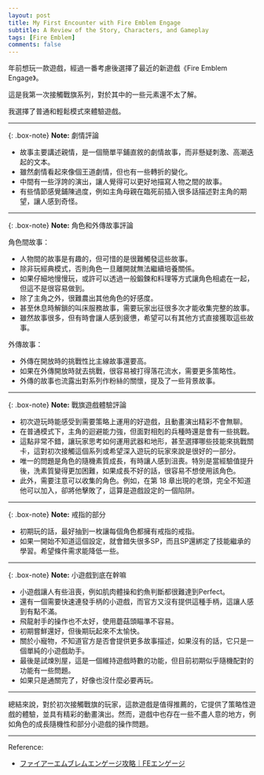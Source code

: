 ```yaml
---
layout: post
title: My First Encounter with Fire Emblem Engage
subtitle: A Review of the Story, Characters, and Gameplay
tags: [Fire Emblem]
comments: false
---
```


年前想玩一款遊戲，經過一番考慮後選擇了最近的新遊戲《Fire Emblem Engage》。

這是我第一次接觸戰旗系列，對於其中的一些元素還不太了解。

我選擇了普通和輕鬆模式來體驗遊戲。

---

{: .box-note}
**Note:** 劇情評論

* 故事主要講述親情，是一個簡單平鋪直敘的劇情故事，而非懸疑刺激、高潮迭起的文本。
* 雖然劇情看起來像個王道劇情，但也有一些轉折的變化。
* 中間有一些浮誇的演出，讓人覺得可以更好地描寫人物之間的故事。
* 有些情節感覺鋪陳過度，例如主角母親在臨死前插入很多話描述對主角的期望，讓人感到奇怪。

---

{: .box-note}
**Note:** 角色和外傳故事評論

角色間故事：

* 人物間的故事是有趣的，但可惜的是很難觸發這些故事。
* 除非玩經典模式，否則角色一旦離開就無法繼續培養關係。
* 如果仔細地慢慢玩，或許可以透過一般鍛鍊和料理等方式讓角色相處在一起，但這不是很容易做到。
* 除了主角之外，很難農出其他角色的好感度。
* 甚至休息時解鎖的叫床服務故事，需要玩家出征很多次才能收集完整的故事。
* 雖然故事很多，但有時會讓人感到疲憊，希望可以有其他方式直接獲取這些故事。

外傳故事：

* 外傳在開放時的挑戰性比主線故事還要高。
* 如果在外傳開放時就去挑戰，很容易被打得落花流水，需要更多策略性。
* 外傳的故事也流露出對系列作粉絲的關懷，提及了一些背景故事。

---

{: .box-note}
**Note:** 戰旗遊戲體驗評論

* 初次遊玩時能感受到需要策略上運用的好遊戲，且動畫演出精彩不會無聊。
* 在普通模式下，主角的迴避能力強，但面對相剋的兵種時還是會有一些挑戰。
* 這點非常不錯，讓玩家思考如何運用武器和地形，甚至選擇哪些技能來挑戰關卡，這對初次接觸這個系列或希望深入遊玩的玩家來說是很好的一部分。
* 唯一的問題是角色的隨機素質成長，有時讓人感到沮喪。特別是當經驗值提升後，洗素質變得更加困難，如果成長不好的話，很容易不想使用該角色。
* 此外，需要注意可以收集的角色。例如，在第 18 章出現的老頭，完全不知道他可以加入，卻將他擊敗了，這算是遊戲設定的一個陷阱。

---

{: .box-note}
**Note:** 戒指的部分

* 初期玩的話，最好抽到一枚讓每個角色都擁有戒指的戒指。
* 如果一開始不知道這個設定，就會錯失很多SP，而且SP還綁定了技能繼承的學習。希望條件需求能降低一些。


---

{: .box-note}
**Note:** 小遊戲到底在幹嘛

* 小遊戲讓人有些沮喪，例如肌肉體操和釣魚判斷都很難達到Perfect。
* 還有一個需要快速連發手柄的小遊戲，而官方又沒有提供這種手柄，這讓人感到有點不滿。
* 飛龍射手的操作也不太好，使用蘑菇頭瞄準不容易。
* 初期嘗鮮還好，但後期玩起來不太愉快。
* 關於小寵物，不知道官方是否會提供更多故事描述，如果沒有的話，它只是一個單純的小遊戲助手。
* 最後是試煉別屋，這是一個維持遊戲時數的功能，但目前初期似乎隨機配對的功能有一些問題。
* 如果只是通關完了，好像也沒什麼必要再玩。

---

總結來說，對於初次接觸戰旗的玩家，這款遊戲是值得推薦的，它提供了策略性遊戲的體驗，並具有精彩的動畫演出。然而，遊戲中也存在一些不盡人意的地方，例如角色的成長隨機性和部分小遊戲的操作問題。

---

Reference:
+ [ファイアーエムブレムエンゲージ攻略｜FEエンゲージ](https://game8.jp/fe-engage)
